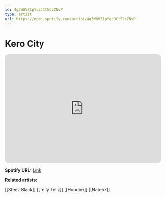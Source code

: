 ```yaml
---
id: 4g3W8VZ1pYqcOCt5CzZNvP
type: artist
url: https://open.spotify.com/artist/4g3W8VZ1pYqcOCt5CzZNvP
---
```

# Kero City

<iframe style="border-radius:12px" src="https://open.spotify.com/embed/artist/4g3W8VZ1pYqcOCt5CzZNvP" width="100%" height="352" frameBorder="0" allowfullscreen="" allow="autoplay; clipboard-write; encrypted-media; fullscreen; picture-in-picture" loading="lazy"></iframe>

**Spotify URL:** [Link](https://open.spotify.com/artist/4g3W8VZ1pYqcOCt5CzZNvP)

**Related artists:**

[[Steez Black]]
[[Telly Tellz]]
[[Hoodiny]]
[[Nate57]]
